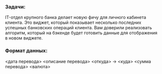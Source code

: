 ### Задачи:
<aside>
IT-отдел крупного банка делает новую фичу для личного кабинета клиента. Это виджет, который показывает несколько последних успешных банковских операций клиента. Вам доверили реализовать алгоритм, который на бэкенде будет готовить данные для отображения в новом виджете.
</aside>

### Формат данных:
<дата перевода> <описание перевода>
<откуда> -> <куда>
<сумма перевода> <валюта>
